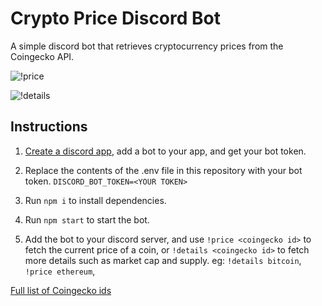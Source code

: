 # Crypto Price Discord Bot

A simple discord bot that retrieves cryptocurrency prices from the Coingecko API.

![!price](https://i.imgur.com/px6JNQK.png)

![!details](https://i.imgur.com/zS2RyAY.png)

## Instructions

1. [Create a discord app](https://discord.com/developers/applications/), add a bot to your app, and get your bot token.

2. Replace the contents of the .env file in this repository with your bot token. `DISCORD_BOT_TOKEN=<YOUR TOKEN>`

3. Run `npm i` to install dependencies.

4. Run `npm start` to start the bot.

5. Add the bot to your discord server, and use `!price <coingecko id>` to fetch the current price of a coin, or `!details <coingecko id>` to fetch more details such as market cap and supply. eg: `!details bitcoin`, `!price ethereum`,

[Full list of Coingecko ids](https://docs.google.com/spreadsheets/d/1wTTuxXt8n9q7C4NDXqQpI3wpKu1_5bGVmP9Xz0XGSyU/edit#gid=0)
